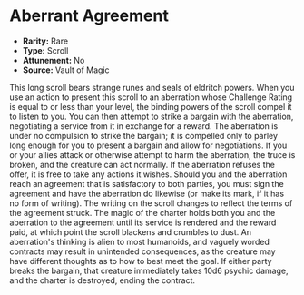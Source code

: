 # Aberrant Agreement

- **Rarity:** Rare
- **Type:** Scroll
- **Attunement:** No
- **Source:** Vault of Magic

This long scroll bears strange runes and seals of eldritch powers. When you use an action to present this scroll to an aberration whose Challenge Rating is equal to or less than your level, the binding powers of the scroll compel it to listen to you. You can then attempt to strike a bargain with the aberration, negotiating a service from it in exchange for a reward. The aberration is under no compulsion to strike the bargain; it is compelled only to parley long enough for you to present a bargain and allow for negotiations. If you or your allies attack or otherwise attempt to harm the aberration, the truce is broken, and the creature can act normally. If the aberration refuses the offer, it is free to take any actions it wishes. Should you and the aberration reach an agreement that is satisfactory to both parties, you must sign the agreement and have the aberration do likewise (or make its mark, if it has no form of writing). The writing on the scroll changes to reflect the terms of the agreement struck. The magic of the charter holds both you and the aberration to the agreement until its service is rendered and the reward paid, at which point the scroll blackens and crumbles to dust. An aberration's thinking is alien to most humanoids, and vaguely worded contracts may result in unintended consequences, as the creature may have different thoughts as to how to best meet the goal. If either party breaks the bargain, that creature immediately takes 10d6 psychic damage, and the charter is destroyed, ending the contract.
